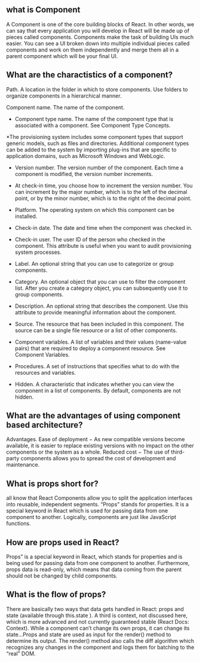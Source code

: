 ## what is Component

A Component is one of the core building blocks of React. In other words, we can say that every application you will develop in React will be made up of pieces called components. Components make the task of building UIs much easier. You can see a UI broken down into multiple individual pieces called components and work on them independently and merge them all in a parent component which will be your final UI.

## What are the charactistics of a component?

Path. A location in the folder in which to store components. Use folders to organize components in a hierarchical manner.

Component name. The name of the component.

* Component type name. The name of the component type that is associated with a component. See Component Type Concepts.

*The provisioning system includes some component types that support generic models, such as files and directories. Additional component types can be added to the system by importing plug-ins that are specific to application domains, such as Microsoft Windows and WebLogic.

* Version number. The version number of the component. Each time a component is modified, the version number increments.

* At check-in time, you choose how to increment the version number. You can increment by the major number, which is to the left of the decimal point, or by the minor number, which is to the right of the decimal point.

* Platform. The operating system on which this component can be installed.

* Check-in date. The date and time when the component was checked in.

* Check-in user. The user ID of the person who checked in the component. This attribute is useful when you want to audit provisioning system processes.

* Label. An optional string that you can use to categorize or group components.

* Category. An optional object that you can use to filter the component list. After you create a category object, you can subsequently use it to group components.

* Description. An optional string that describes the component. Use this attribute to provide meaningful information about the component.

* Source. The resource that has been included in this component. The source can be a single file resource or a list of other components.

* Component variables. A list of variables and their values (name-value pairs) that are required to deploy a component resource. See Component Variables.

* Procedures. A set of instructions that specifies what to do with the resources and variables.

* Hidden. A characteristic that indicates whether you can view the component in a list of components. By default, components are not hidden.

## What are the advantages of using component based architecture?

Advantages. Ease of deployment − As new compatible versions become available, it is easier to replace existing versions with no impact on the other components or the system as a whole. Reduced cost − The use of third-party components allows you to spread the cost of development and maintenance.


## What is props short for?

all know that React Components allow you to split the application interfaces into reusable, independent segments. “Props” stands for properties. It is a special keyword in React which is used for passing data from one component to another. Logically, components are just like JavaScript functions.

## How are props used in React?

Props” is a special keyword in React, which stands for properties and is being used for passing data from one component to another. Furthermore, props data is read-only, which means that data coming from the parent should not be changed by child components.

## What is the flow of props?

There are basically two ways that data gets handled in React: props and state (available through this.state ). A third is context, not discussed here, which is more advanced and not currently guaranteed stable (React Docs: Context).
While a component can’t change its own props, it can change its state…Props and state are used as input for the render() method to determine its output. The render() method also calls the diff algorithm which recognizes any changes in the component and logs them for batching to the “real” DOM.